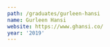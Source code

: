 ```yaml
---
path: /graduates/gurleen-hansi
name: Gurleen Hansi
website: https://www.ghansi.co/
year: '2019'
---
```

